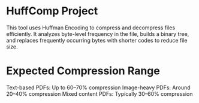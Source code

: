 # HuffComp Project
This tool uses Huffman Encoding to compress and decompress files efficiently. It analyzes byte-level frequency in the file, builds a binary tree, and replaces frequently occurring bytes with shorter codes to reduce file size.

# Expected Compression Range
Text-based PDFs: Up to 60–70% compression
Image-heavy PDFs: Around 20–40% compression
Mixed content PDFs: Typically 30–60% compression

